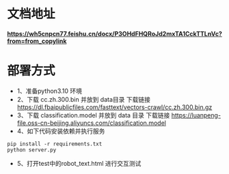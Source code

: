 # 文档地址
#### https://wh5cnpcn77.feishu.cn/docx/P3OHdFHQRoJd2mxTA1CckTTLnVc?from=from_copylink

# 部署方式
- 1、准备python3.10 环境
- 2、下载 cc.zh.300.bin 并放到 data目录 下载链接 https://dl.fbaipublicfiles.com/fasttext/vectors-crawl/cc.zh.300.bin.gz
- 3、下载 classification.model 并放到 data 目录 下载链接 https://luanpeng-file.oss-cn-beijing.aliyuncs.com/classification.model
- 4、如下代码安装依赖并执行服务

```schell
pip install -r requirements.txt
python server.py
```

- 5、打开test中的robot_text.html 进行交互测试
